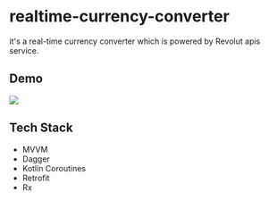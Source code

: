 # realtime-currency-converter
it's a real-time currency converter which is powered by Revolut apis service.


## Demo



![](revolutCC_gif.gif)


## Tech Stack
- MVVM
- Dagger
- Kotlin Coroutines
- Retrofit
- Rx
